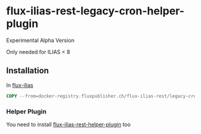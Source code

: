 # flux-ilias-rest-legacy-cron-helper-plugin

Experimental Alpha Version

Only needed for ILIAS < 8

## Installation

In [flux-ilias](https://github.com/fluxapps/flux-ilias)

```dockerfile
COPY --from=docker-registry.fluxpublisher.ch/flux-ilias-rest/legacy-cron-helper-plugin:latest /flux-ilias-rest-legacy-cron-helper-plugin "$ILIAS_WEB_DIR/Customizing/global/plugins/Services/Cron/CronHook/flux_ilias_rest_leg_cron_helper_plugin"
```

### Helper Plugin

You need to install [flux-ilias-rest-helper-plugin](https://github.com/fluxapps/flux-ilias-rest-helper-plugin) too
